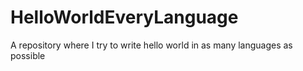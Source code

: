 # HelloWorldEveryLanguage
A repository where I try to write hello world in as many languages as possible
